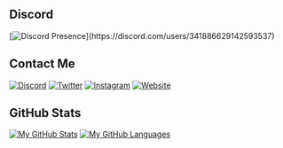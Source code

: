 <h2 align="left">Discord</h2>

[![Discord Presence](https://lanyard.cnrad.dev/api/341886629142593537?bg=0d1117&idleMessage=Probably%20doing%20something%20else...)](https://discord.com/users/341886629142593537)

<h2 align="left">Contact Me</h2>

[![Discord](https://img.shields.io/badge/Discord-%237289DA.svg?style=for-the-badge&logo=discord&logoColor=white)](https://discord.com/users/584349337497108480)
[![Twitter](https://img.shields.io/badge/Twitter-%231DA1F2.svg?style=for-the-badge&logo=twitter&logoColor=white)](https://twitter.com/Liqutch)
[![Instagram](https://img.shields.io/badge/Instagram-%23E4405F.svg?style=for-the-badge&logo=instagram&logoColor=white)](https://instagram.com/liqutch)
[![Website](https://img.shields.io/badge/🔗%20LIQUTCH.DEV-white.svg?style=for-the-badge&logo=link&logoColor=black&color=EDF2F7)](https://liqutch.dev)

<h2 align="left">GitHub Stats</h2>

[![My GitHub Stats](https://github-readme-stats.vercel.app/api?username=Liqutch&show_icons=true&hide_border=true&line_height=21&count_private=true&hide_title=true&text_color=c9cacc&icon_color=2bbc8a&bg_color=0d1117&height=200)]()
[![My GitHub Languages](https://github-readme-stats.vercel.app/api/top-langs/?username=Liqutch&layout=compact&bg_color=0d1117&hide_border=true&langs_count=10&height=200)]()
